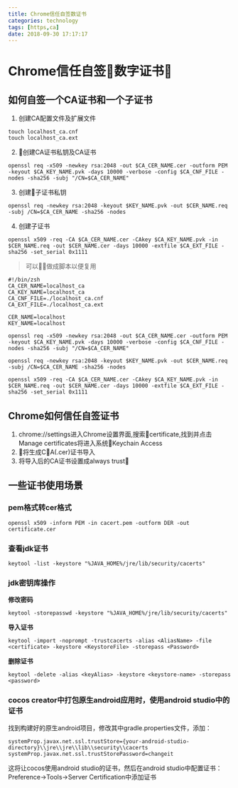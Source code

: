 ```yaml
---
title: Chrome信任自签数证书
categories: technology
tags: [https,ca]
date: 2018-09-30 17:17:17
---
```


# Chrome信任自签数字证书
## 如何自签一个CA证书和一个子证书
1. 创建CA配置文件及扩展文件
```shell
touch localhost_ca.cnf
touch localhost_ca.ext
```

2. 创建CA证书私钥及CA证书
```shell
openssl req -x509 -newkey rsa:2048 -out $CA_CER_NAME.cer -outform PEM -keyout $CA_KEY_NAME.pvk -days 10000 -verbose -config $CA_CNF_FILE -nodes -sha256 -subj "/CN=$CA_CER_NAME"
```

3. 创建子证书私钥
```shell
openssl req -newkey rsa:2048 -keyout $KEY_NAME.pvk -out $CER_NAME.req -subj /CN=$CA_CER_NAME -sha256 -nodes
```

4. 创建子证书
```shell
openssl x509 -req -CA $CA_CER_NAME.cer -CAkey $CA_KEY_NAME.pvk -in $CER_NAME.req -out $CER_NAME.cer -days 10000 -extfile $CA_EXT_FILE -sha256 -set_serial 0x1111
```

> 可以做成脚本以便复用

```shell
#!/bin/zsh
CA_CER_NAME=localhost_ca
CA_KEY_NAME=localhost_ca
CA_CNF_FILE=./localhost_ca.cnf
CA_EXT_FILE=./localhost_ca.ext

CER_NAME=localhost
KEY_NAME=localhost

openssl req -x509 -newkey rsa:2048 -out $CA_CER_NAME.cer -outform PEM -keyout $CA_KEY_NAME.pvk -days 10000 -verbose -config $CA_CNF_FILE -nodes -sha256 -subj "/CN=$CA_CER_NAME"

openssl req -newkey rsa:2048 -keyout $KEY_NAME.pvk -out $CER_NAME.req -subj /CN=$CA_CER_NAME -sha256 -nodes

openssl x509 -req -CA $CA_CER_NAME.cer -CAkey $CA_KEY_NAME.pvk -in $CER_NAME.req -out $CER_NAME.cer -days 10000 -extfile $CA_EXT_FILE -sha256 -set_serial 0x1111
```


## Chrome如何信任自签证书

1. chrome://settings进入Chrome设置界面,搜索certificate,找到并点击Manage certificates将进入系统Keychain Access
2. 将生成CA(.cer)证书导入
3. 将导入后的CA证书设置成always trust

## 一些证书使用场景

### pem格式转cer格式
```shell
openssl x509 -inform PEM -in cacert.pem -outform DER -out certificate.cer
```

### 查看jdk证书
```shell
keytool -list -keystore "%JAVA_HOME%/jre/lib/security/cacerts"
```

### jdk密钥库操作

__修改密码__
```shell
keytool -storepasswd -keystore "%JAVA_HOME%/jre/lib/security/cacerts"
```

__导入证书__
```shell
keytool -import -noprompt -trustcacerts -alias <AliasName> -file   <certificate> -keystore <KeystoreFile> -storepass <Password>
```

__删除证书__
```shell
keytool -delete -alias <keyAlias> -keystore <keystore-name> -storepass <password>
```

### cocos creator中打包原生android应用时，使用android studio中的证书
找到构建好的原生android项目，修改其中gradle.properties文件，添加：
```properties
systemProp.javax.net.ssl.trustStore={your-android-studio-directory}\\jre\\jre\\lib\\security\\cacerts
systemProp.javax.net.ssl.trustStorePassword=changeit
```
这将让cocos使用android studio的证书，然后在android studio中配置证书：Preference->Tools->Server Certification中添加证书

